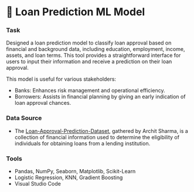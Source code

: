 # 🏦 Loan Prediction ML Model

### Task
Designed a loan prediction model to classify loan approval based on financial and background data, including education, employment, income, assets, and loan terms. This tool provides a straightforward interface for users to input their information and receive a prediction on their loan approval.

This model is useful for various stakeholders:
- Banks: Enhances risk management and operational efficiency.
- Borrowers: Assists in financial planning by giving an early indication of loan approval chances.

### Data Source
- The [Loan-Approval-Prediction-Dataset](https://www.kaggle.com/datasets/architsharma01/loan-approval-prediction-dataset/data), gathered by Archit Sharma, is a collection of financial information used to determine the eligibility of individuals for obtaining loans from a lending institution.

### Tools
- Pandas, NumPy, Seaborn, Matplotlib, Scikit-Learn
- Logistic Regression, KNN, Gradient Boosting
- Visual Studio Code
